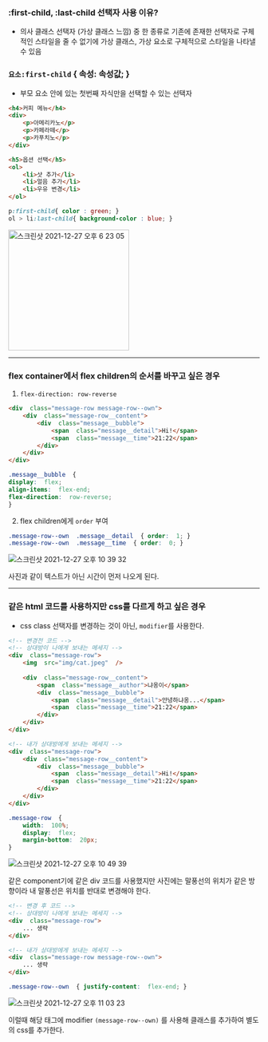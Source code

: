### :first-child, :last-child  선택자 사용 이유?
- 의사 클래스 선택자 (가상 클래스 느낌) 중 한 종류로 기존에 존재한 선택자로 구체적인 스타일을 줄 수 없기에 가상 클래스, 가상 요소로 구체적으로 스타일을 나타낼 수 있음

### `요소:first-child` { 속성: 속성값; } 
- 부모 요소 안에 있는 첫번째 자식만을 선택할 수 있는 선택자
	
```html
<h4>커피 메뉴</h4>
<div>
	<p>아메리카노</p>
	<p>카페라떼</p>
	<p>카푸치노</p>
</div>

<h5>옵션 선택</h5>
<ol>
	<li>샷 추가</li>
	<li>얼음 추가</li>
	<li>우유 변경</li>
</ol>
```

```css
p:first-child{ color : green; }
ol > li:last-child{ background-color : blue; }
```

<img width="242" alt="스크린샷 2021-12-27 오후 6 23 05" src="https://user-images.githubusercontent.com/77538818/147456984-2f67ce43-811a-4292-a216-710e341a1d93.png">

***

### flex container에서 flex children의 순서를 바꾸고 싶은 경우
1. `flex-direction: row-reverse`
``` html
<div  class="message-row message-row--own">
	<div  class="message-row__content">
		<div  class="message__bubble">
			<span  class="message__detail">Hi!</span>
			<span  class="message__time">21:22</span>
		</div>
	</div>
</div>
```
``` css
.message__bubble  {
display:  flex;
align-items:  flex-end;
flex-direction:  row-reverse;
}
```
2.  flex children에게 `order` 부여
``` css
.message-row--own  .message__detail  { order:  1; }
.message-row--own  .message__time  { order:  0; }
```
![스크린샷 2021-12-27 오후 10 39 32](https://user-images.githubusercontent.com/77538818/147478588-81f0ea37-4390-43a5-94f6-ef34d0e6080c.png)

사진과 같이 텍스트가 아닌 시간이 먼저 나오게 된다.

***

### 같은 html 코드를 사용하지만 css를 다르게 하고 싶은 경우
- css class 선택자를 변경하는 것이 아닌, `modifier`를 사용한다. 
``` html
<!-- 변경전 코드 -->
<!-- 상대방이 나에게 보내는 메세지 -->
<div  class="message-row">
	<img  src="img/cat.jpeg"  />
	
	<div  class="message-row__content">
		<span  class="message__author">냐옹이</span>
		<div  class="message__bubble">
			<span  class="message__detail">안녕하냐옹...</span>
			<span  class="message__time">21:22</span>
		</div>
	</div>
</div>

<!-- 내가 상대방에게 보내는 메세지 -->
<div  class="message-row">
	<div  class="message-row__content">
		<div  class="message__bubble">
			<span  class="message__detail">Hi!</span>
			<span  class="message__time">21:22</span>
		</div>
	</div>
</div>
```
``` css
.message-row  {
	width:  100%;
	display:  flex;
	margin-bottom:  20px;
}
```
![스크린샷 2021-12-27 오후 10 49 39](https://user-images.githubusercontent.com/77538818/147478592-1b5336d2-17e8-433b-a269-c4d156356185.png)

같은 component기에 같은 div 코드를 사용했지만 사진에는 말풍선의 위치가 같은 방향이라 내 말풍선은 위치를 반대로 변경해야 한다.


``` html
<!-- 변경 후 코드 -->
<!-- 상대방이 나에게 보내는 메세지 -->
<div  class="message-row">
	... 생략
</div>

<!-- 내가 상대방에게 보내는 메세지 -->
<div  class="message-row message-row--own">
	... 생략
</div>
```
``` css
.message-row--own  { justify-content:  flex-end; }
```
![스크린샷 2021-12-27 오후 11 03 23](https://user-images.githubusercontent.com/77538818/147478951-36c8ee02-7d2e-46dc-8c58-4d1e7566b974.png)

이럴때 해당 태그에 modifier `(message-row--own)` 를 사용해 클래스를 추가하여 별도의 css를 추가한다.
